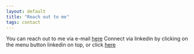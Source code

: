 ```yaml
---
layout: default
title: "Reach out to me"
tags: contact
---
```



You can reach out to me via e-mail [here](mailto:arvindvenkat17@gmail.com "Mail me")
Connect via linkedin by clicking on the menu button linkedin on top, or click [here](https://linkedin.com/in/arvind-venkat "Connect here")